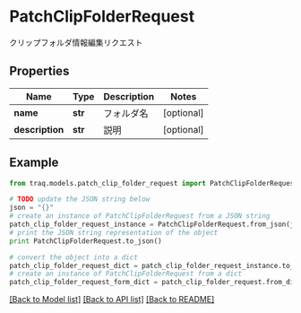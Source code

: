 # PatchClipFolderRequest

クリップフォルダ情報編集リクエスト

## Properties

Name | Type | Description | Notes
------------ | ------------- | ------------- | -------------
**name** | **str** | フォルダ名 | [optional] 
**description** | **str** | 説明 | [optional] 

## Example

```python
from traq.models.patch_clip_folder_request import PatchClipFolderRequest

# TODO update the JSON string below
json = "{}"
# create an instance of PatchClipFolderRequest from a JSON string
patch_clip_folder_request_instance = PatchClipFolderRequest.from_json(json)
# print the JSON string representation of the object
print PatchClipFolderRequest.to_json()

# convert the object into a dict
patch_clip_folder_request_dict = patch_clip_folder_request_instance.to_dict()
# create an instance of PatchClipFolderRequest from a dict
patch_clip_folder_request_form_dict = patch_clip_folder_request.from_dict(patch_clip_folder_request_dict)
```
[[Back to Model list]](../README.md#documentation-for-models) [[Back to API list]](../README.md#documentation-for-api-endpoints) [[Back to README]](../README.md)


